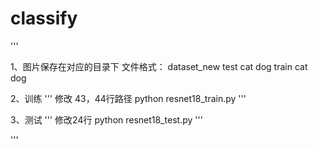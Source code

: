 # classify
'''

1、图片保存在对应的目录下
    文件格式：
        dataset_new 
            test
                cat
                dog
            train
                cat
                dog

2、训练
'''
修改 43，44行路径
python resnet18_train.py
'''


3、测试
'''
修改24行
python resnet18_test.py
'''

'''
